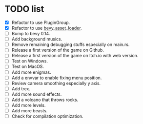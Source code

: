 # TODO list

- [X] Refactor to use PluginGroup.
- [X] Refactor to use [bevy_asset_loader](https://github.com/NiklasEi/bevy_asset_loader).
- [ ] Bump to bevy 0.14.
- [ ] Add background musics.
- [ ] Remove remaining debugging stuffs especially on main.rs.
- [ ] Release a first version of the game on Github.
- [ ] Release a first version of the game on Itch.io with web version.
- [ ] Test on Windows.
- [ ] Test on MacOS.
- [ ] Add more enigmas.
- [ ] Add a envvar to enable fixing menu position.
- [ ] Review camera smoothing especially y axis.
- [ ] Add trex.
- [ ] Add more sound effects.
- [ ] Add a volcano that throws rocks.
- [ ] Add more levels.
- [ ] Add more beasts.
- [ ] Check for compilation optimization.
